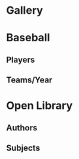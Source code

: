 # Gallery

<script>
  // HHDataList.setGlobalTheme('Wheatgerm');
</script>

# Baseball

## Players

<div id="baseball-players-datalist" class="hh-data-list mt-4"></div>

<script>
  new HHDataList({
    confirm: confirm,
    controlsAreSmall: false,
    fieldColumnCount: 4,
    filterById: (idField, idValue) => `${idField} like "${idValue}"`,
    id: 'baseball-players-datalist',
    queryParams: {
      fields: { name: 'fields', default: '*' },
      filter: { name: 'filter', default: 'playerid like "xyz%"', placeholder: 'birthyear is not null and namefirst like "John"' },
      order: { name: 'order', default: 'birthyear desc', placeholder: 'birthyear desc, namefirst asc' },
      page: { name: 'page' },
      limit: { name: 'limit', choices: [1, 5, 10, 15, 20, 50, 100], default: 5
      }
    },
    recordColumnCount: 4,
    recordFields: [
      { name: 'playerID', label: 'Player ID', isChecked: false },
      { name: 'nameFirst', label: 'First Name', isEditable: true, isRequired: true },
      { name: 'nameLast', label: 'Last Name', isEditable: true, isRequired: true },
      { name: 'nameGiven', label: 'Given Name', isChecked: false, isEditable: true },
      { name: 'birthDay', label: 'Birth Day', isEditable: true },
      { name: 'birthMonth', label: 'Birth Month', isEditable: true },
      { name: 'birthYear', label: 'Birth Year', isEditable: true },
      { name: 'birthCity', label: 'Birth City', isEditable: true },
      { name: 'birthState', label: 'Birth State', isEditable: true },
      { name: 'birthCountry', label: 'Birth Country', isEditable: true },
      { name: 'deathDay', label: 'Death Day', isChecked: false, isEditable: true },
      { name: 'deathMonth', label: 'Death Month', isChecked: false, isEditable: true },
      { name: 'deathYear', label: 'Death Year', isChecked: false, isEditable: true },
      { name: 'deathCity', label: 'Death City', isChecked: false, isEditable: true },
      { name: 'deathState', label: 'Death State', isChecked: false, isEditable: true },
      { name: 'deathCountry', label: 'Death Country', isChecked: false, isEditable: true },
      { name: 'weight', label: 'Weight', isEditable: true },
      { name: 'height', label: 'Height', isEditable: true },
      { name: 'bats', label: 'Bats', isEditable: true },
      { name: 'throws', label: 'Throws', isEditable: true },
      { name: 'debut', label: 'Debut Date', isChecked: false, isEditable: true },
      { name: 'finalGame', label: 'Final Game Date', isChecked: false, isEditable: true },
      { name: 'retroID', label: 'retroID', isChecked: false, isEditable: true },
      { name: 'bbrefID', label: 'bbrefID', isChecked: false, isEditable: true },
    ],
    recordIdField: 'playerID',
    recordParity: true,
    recordsAreExpanded: false,
    recordsAreNumbered: true,
    recordTitleFields: ['nameFirst', 'nameLast', 'birthYear'],
    recordTitleFormat: (f, r) => `${r[f[0]] ? r[f[0]] : ''} ${r[f[1]]} (b. ${r[f[2]] ? r[f[2]] : 'unknown'})`,
    reportError: (type, title, detail) => { reportError(type, title, detail); },
    reportInfo: (title, detail) => { reportInfo(title, detail); },
    reportWarning: (type, title, detail) => { reportWarning(type, title, detail); },
    responseHelper: {
      numPages: (data, limit) => data.metadata.numTotalPages,
      numResponseRecords: (data) => data.metadata.numResponseRecords,
      numMatchedRecords: (data) => data.metadata.numFilteredRecords,
      numTotalRecords: (data) => data.metadata.numTotalRecords,
      recordsArray: (data) => data.records
    },
    showTabDescriptions: true,
    tabDescriptions: {
      home: 'Manage baseball player records in the <a href="https://www.seanlahman.com/baseball-archive/statistics/">Lahman Baseball Dataset</a>.',
      search: 'Filter and order records. <a href="/en/docs/rest-api/query-parameters/" target="_blank">Learn more</a>.',
      fields: 'Specify fields to appear in records.',
      new: 'Create a new record.',
      created: 'The new record is also on the records list.',
      config: 'Set additional configuration parameters.'
    },
    urls: {
      deleteRecord: (id) => `${getDomain()}/api/baseball/v1/players/${id}`,
      getRecord: (id) => `${getDomain()}/api/baseball/v1/players/${id}`,
      getRecords: `${getDomain()}/api/baseball/v1/players`,
      patchRecord: (id) => `${getDomain()}/api/baseball/v1/players/${id}`,
      postRecord: `${getDomain()}/api/baseball/v1/players`,
      putRecord: (id) => `${getDomain()}/api/baseball/v1/players/${id}`
    }
  });
</script>

## Teams/Year

<div id="baseball-teams-datalist" class="hh-data-list"></div>

<script>
  new HHDataList({
    confirm: confirm,
    fieldColumnCount: 4,
    id: 'baseball-teams-datalist',
    queryParams: {
      fields: { name: 'fields' },
      filter: { name: 'filter' },
      order: { name: 'order' },
      page: { name: 'page' },
      limit: { name: 'limit' }
    },
    recordColumnCount: 4,
    recordFields: [
      { name: 'ID', label: 'ID', isChecked: false },
      { name: 'yearID', label: 'Year' },
      { name: 'lgID', label: 'League ID' },
      { name: 'teamID', label: 'Team ID', isChecked: false },
      { name: 'franchID', label: 'Franchise ID', isChecked: false },
      { name: 'divID', label: 'Division ID', isChecked: false },
      { name: 'teamRank', label: 'Team Rank' },
      { name: 'G', label: 'Games' },
      { name: 'Ghome', label: 'Home Games' },
      { name: 'W', label: 'Wins' },
      { name: 'L', label: 'Losses' },
      { name: 'DivWin', label: 'Division Winner' },
      { name: 'WCWin', label: 'Wildcard Winner', isChecked: false },
      { name: 'LgWin', label: 'League Champion' },
      { name: 'WSWin', label: 'World Series Winner' },
      { name: 'R', label: 'Runs' },
      { name: 'AB', label: 'At Bats' },
      { name: 'H', label: 'Hits' },
      { name: '2B', label: 'Doubles' },
      { name: '3B', label: 'Triples' },
      { name: 'HR', label: 'Homeruns' },
      { name: 'BB', label: 'Walks' },
      { name: 'SO', label: 'Strikeouts' },
      { name: 'SB', label: 'Steals' },
      { name: 'CS', label: 'Caught Stealing' },
      { name: 'HBP', label: 'Hit By Pitch' },
      { name: 'SF', label: 'Sacrifice Flies' }
    ],
    recordIdField: 'ID',
    recordParity: true,
    recordTitleFields: ['name','yearID'],
    recordTitleFormat: (f, r) => `${r[f[0]]} (${r[f[1]]})`,
    reportError: (type, title, detail) => { reportError(type, title, detail); },
    reportInfo: (title, detail) => { reportInfo(title, detail); },
    reportWarning: (type, title, detail) => { reportWarning(type, title, detail); },
    responseHelper: {
      numPages: (data, limit) => data.metadata.numTotalPages,
      numResponseRecords: (data) => data.metadata.numResponseRecords,
      numMatchedRecords: (data) => data.metadata.numFilteredRecords,
      numTotalRecords: (data) => data.metadata.numTotalRecords,
      recordsArray: (data) => data.records
    },
    url: `${getDomain()}/api/baseball/v1/teams`,
  });
</script>

# Open Library

## Authors

<div id="open-library-authors-datalist" class="hh-data-list"></div>

<script>
  new HHDataList({
    confirm: confirm,
    fieldColumnCount: 4,
    id: 'open-library-authors-datalist',
    missingFields: {
      include: true,
      placeholder: ''
    },
    queryParams: {
      fields: { name: 'fields', default: '*' },
      filter: { name: 'q', none: '*', default: 'name=john'},
      order: { name: 'sort' }, 
      offset: { name: 'offset' },
      limit: { name: 'limit', choices: [1, 5, 10, 20, 50, 100], default: 1 }
    },
    recordColumnCount: 4,
    recordFieldValue: 'get',
    recordFields: [
      {name:"key",label:"Key",isChecked:false,isEditable:false,isRequired:false,isForeignKey:false},
      {name:"name",label:"Name",isChecked:true,isEditable:false,isRequired:false,isForeignKey:false},
      {name:"alternate_names",label:"Alternate Names",isChecked:true,isEditable:false,isRequired:false,isForeignKey:false},
      {name:"personal_name",label:"Personal Name",isChecked:false,isEditable:false,isRequired:false,isForeignKey:false},
      {name:"birth_date",label:"Birth Date",isChecked:true,isEditable:false,isRequired:false,isForeignKey:false, get: (value) => 
        new Date(value).toLocaleDateString(window.navigator.language, { year: 'numeric', month: 'long', day: 'numeric' })
      },
      {name:"death_date",label:"Death Date",isChecked:true,isEditable:false,isRequired:false,isForeignKey:false, get: (value) => 
        new Date(value).toLocaleDateString(window.navigator.language, { year: 'numeric', month: 'long', day: 'numeric' })
      },
      {name:"bio",label:"Biography",isChecked:true,isEditable:false,isRequired:false,isForeignKey:false, get: (value) => {
        if (typeof value === 'object') {
          return value.value;
        } else {
          return value;
        }
      }}, 
      {name:"title",label:"Title",isChecked:false,isEditable:false,isRequired:false,isForeignKey:false},
      {name:"source_records",label:"Source Records",isChecked:true,isEditable:false,isRequired:false,isForeignKey:false},
      {name:"photograph",label:"Photograph",isChecked:true,isEditable:false,isRequired:false,isForeignKey:false},
      {name:"remote_ids",label:"Remote IDs",isChecked:true,isEditable:false,isRequired:false,isForeignKey:false, get: (value) => {
        const a = [];
        for (const property in value) {
          a.push(`${property}:${value[property]}`);
        }
        return a;
      }},
      {name:"date",label:"Date",isChecked:true,isEditable:false,isRequired:false,isForeignKey:false},
      {name:"photos",label:"Photos",isChecked:true,isEditable:false,isRequired:false,isForeignKey:false},
      {name:"type",label:"Type",isChecked:false,isEditable:false,isRequired:false,isForeignKey:false, get: (value) => value.key },
      {name:"latest_revision",label:"Latest Revision",isChecked:false,isEditable:false,isRequired:false,isForeignKey:false},
      {name:"revision",label:"Revision",isChecked:true,isEditable:false,isRequired:false,isForeignKey:false},
      { name: "created", label: "Created", isChecked: true, isEditable: false, isRequired: false, get: (value) => 
        new Date(value.value).toLocaleDateString(window.navigator.language, { year: 'numeric', month: 'long', day: 'numeric' }) 
      },
      { name: "last_modified", label: "Last Modified", isChecked: true, isEditable: false, isRequired: false, get: (value) => 
        new Date(value.value).toLocaleDateString(window.navigator.language, { year: 'numeric', month: 'long', day: 'numeric' }) 
      },
      {name:"wikipedia",label:"Wikipedia",isChecked:true,isEditable:false,isRequired:false,isForeignKey:false, subtype: {name: "link" }, get: (value) => {
        // return value.length ? 'Wikipedia'.link(value) : value;
        return {url: value, title: 'Wikipedia'};
      }}
    ],
    recordIdField: 'key',
    recordsAreExpanded: true,
    recordTitleFields: ['name'],
    recordTitleFormat: (f, r) => `${r[f[0]]}`,
    reportError: (type, title, detail) => { reportError(type, title, detail); },
    reportInfo: (title, detail) => { reportInfo(title, detail); },
    reportWarning: (type, title, detail) => { reportWarning(type, title, detail); },
    // reportRecordFields: (recordFields) => {
    //   console.log(JSON.stringify(recordFields).replace(/"([^"]+)":/g, '$1:'));
    // },
    responseHelper: {
      numPages: (data, limit) => Math.ceil(data.numFound / limit),
      numResponseRecords: (data) => data.docs.length,
      numMatchedRecords: (data) => data.numFound,
      recordsArray: (data) => data.docs
    },
    themeName: 'Wheatgerm',
    urls: {
      getRecord: (id) => `https://openlibrary.org/authors/${id}.json`,
      getRecords: `https://openlibrary.org/search/authors.json`
    }
  });
</script>

## Subjects

<div id="open-library-subjects-datalist" class="hh-data-list"></div>

<script>
  new HHDataList({
    confirm: confirm,
    fieldColumnCount: 4,
    id: 'open-library-subjects-datalist',
    missingFields: {
      include: true,
      placeholder: ''
    },
    queryParams: {
      fields: { name: 'fields', default: '*' },
      filter: { name: 'q', none: '*', default: 'women' },
      order: { name: 'sort' },
      offset: { name: 'offset' },
      limit: { name: 'limit', choices: [1, 5, 10, 20, 50, 100], default: 5 }
    },
    recordColumnCount: 2,
    recordFieldValue: 'key',
    recordFields: [
      {name:"key",label:"Key",isChecked:false,isEditable:false,isRequired:false,isForeignKey:false},
      {name:"name",label:"Name",isChecked:true,isEditable:false,isRequired:false,isForeignKey:false},
      {name:"subject_type",label:"Type",isChecked:true,isEditable:false,isRequired:false,isForeignKey:false},
      {name:"work_count",label:"Number of Works",isChecked:true,isEditable:false,isRequired:false,isForeignKey:false},
      {name:"works",label:"Samples of Works",isChecked:true,isEditable:false,isRequired:false,isForeignKey:false, get: (value) => {
        const a = [];
        for (let i of value) { a.push(i.title); }
        return a;
      }}
    ],
    recordIdField: 'key',
    recordsAreExpanded: false,
    recordTitleFields: ['name'],
    recordTitleFormat: (f, r) => `${r[f[0]]}`,
    reportError: (type, title, detail) => { reportError(type, title, detail); },
    reportInfo: (title, detail) => { reportInfo(title, detail); },
    reportWarning: (type, title, detail) => { reportWarning(type, title, detail); },
    // reportRecordFields: (recordFields) => {
    //   console.log(JSON.stringify(recordFields).replace(/"([^"]+)":/g, '$1:'));
    // },
    responseHelper: {
      numPages: (data, limit) => Math.ceil(data.numFound / limit),
      numResponseRecords: (data) => data.docs.length,
      numMatchedRecords: (data) => data.numFound,
      recordsArray: (data) => data.docs
    },
    themeName: 'Wheatgerm',
    urls: {
      getRecord: (id) => `https://openlibrary.org${id}.json`,
      getRecords: `https://openlibrary.org/search/subjects.json`
    }
  });
</script>

<!-- ## Works

<div id="open-library-works-datalist" class="hh-data-list"></div>

<script>
  new HHDataList({
    confirm: confirm,
    fieldColumnCount: 4,
    id: 'open-library-works-datalist',
    missingFields: {
      include: true,
      placeholder: ''
    },
    queryParams: {
      fields: { name: 'fields', default: '*' },
      filter: { name: 'q', none: '*', default: 'snow' }, // *
      order: { name: 'sort' },
      page: { name: 'page' },
      limit: { name: 'limit', choices: [1, 5, 10, 20, 50, 100], default: 1 }
    },
    recordColumnCount: 2,
    recordFieldValue: 'get',
    recordFields: [
      { name: "key", label: "Key", isChecked: true, isEditable: false, isRequired: false }, 
      { name: "title", label: "Title", isChecked: true, isEditable: false, isRequired: false }, 
      { name: "authors", label: "Authors", isChecked: true, isEditable: false, isRequired: false, get: (value) => {
        const a = [];
        for (let i of value) { a.push(i.author.key); }
        return a;
      }},
      { name: "type", label: "Type", isChecked: true, isEditable: false, isRequired: false, get: (value) => value.key }, 
      { name: "covers", label: "Covers", isChecked: true, isEditable: false, isRequired: false }, 
      { name: "description", label: "Description", isChecked: true, isEditable: false, isRequired: false, get: (value) => {
        if (typeof value === 'object') {
          return value.value;
        } else {
          return value;
        }
      }}, 
      { name: "first_sentence", label: "First Sentence", isChecked: true, isEditable: false, isRequired: false, get: (value) => value.value }, 
      { name: "subject_places", label: "Subject Places", isChecked: true, isEditable: false, isRequired: false},
      { name: "first_publish_date", label: "First Published Date", isChecked: true, isEditable: false, isRequired: false }, 
      { name: "subject_people", label: "Subject People", isChecked: true, isEditable: false, isRequired: false}, 
      { name: "excerpts", label: "Excerpts", isChecked: true, isEditable: false, isRequired: false, get: (value) => {
        const a = [];
        for (let i of value) { a.push(i.excerpt); }
        return a;
      }},
      { name: "subjects", label: "Subjects", isChecked: true, isEditable: false, isRequired: false}, 
      { name: "location", label: "Location", isChecked: true, isEditable: false, isRequired: false }, 
      { name: "latest_revision", label: "Latest Revision", isChecked: false, isEditable: false, isRequired: false }, 
      { name: "revision", label: "Revision", isChecked: true, isEditable: false, isRequired: false }, 
      { name: "created", label: "Created", isChecked: true, isEditable: false, isRequired: false, get: (value) => 
        new Date(value.value).toLocaleDateString(window.navigator.language, { year: 'numeric', month: 'long', day: 'numeric' }) 
      },
      { name: "last_modified", label: "Last Modified", isChecked: true, isEditable: false, isRequired: false, get: (value) => 
        new Date(value.value).toLocaleDateString(window.navigator.language, { year: 'numeric', month: 'long', day: 'numeric' }) 
      }
    ],
    recordIdField: 'key',
    recordsAreExpanded: true,
    recordTitleFields: ['title'],
    recordTitleFormat: (f, r) => `${r[f[0]]}`,
    reportError: (type, title, detail) => { reportError(type, title, detail); },
    reportInfo: (title, detail) => { reportInfo(title, detail); },
    // reportRecordFields: (recordFields) => {
    //   console.log(JSON.stringify(recordFields).replace(/"([^"]+)":/g, '$1:'));
    // },
    reportWarning: (type, title, detail) => { reportWarning(type, title, detail); },
    responseHelper: {
      numPages: (data, limit) => Math.ceil(data.numFound / limit),
      numResponseRecords: (data) => data.docs.length,
      numMatchedRecords: (data) => data.numFound,
      recordsArray: (data) => data.docs
    },
    themeName: 'Wheatgerm',
    urls: {
      getRecord: (id) => `https://openlibrary.org${id}.json`,
      getRecords: `https://openlibrary.org/search.json`
    }
  });
</script> -->
